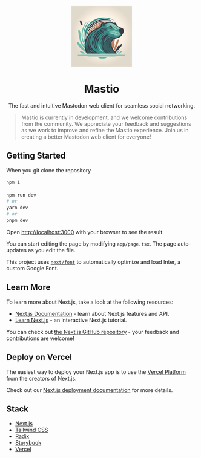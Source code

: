 

<p align="center">
  <a href="https://mastio.app" target="_blank" rel="noopener noreferrer">
    <img width="160" height="160" src="./public/logo.png" alt="Mastio logo">
  </a>
</p>

<h1 align="center"/>Mastio </h1>

<p align="center">
The fast and intuitive Mastodon web client for seamless social networking.
</p>


> Mastio is currently in development, and we welcome contributions from the  community. We appreciate your feedback and suggestions as we work to  improve and refine the Mastio experience. Join us in creating a better Mastodon web client for everyone!




## Getting Started

When you git clone the repository

```bash
npm i

npm run dev
# or
yarn dev
# or
pnpm dev
```

Open [http://localhost:3000](http://localhost:3000) with your browser to see the result.

You can start editing the page by modifying `app/page.tsx`. The page auto-updates as you edit the file.

This project uses [`next/font`](https://nextjs.org/docs/basic-features/font-optimization) to automatically optimize and load Inter, a custom Google Font.

## Learn More

To learn more about Next.js, take a look at the following resources:

- [Next.js Documentation](https://nextjs.org/docs) - learn about Next.js features and API.
- [Learn Next.js](https://nextjs.org/learn) - an interactive Next.js tutorial.

You can check out [the Next.js GitHub repository](https://github.com/vercel/next.js/) - your feedback and contributions are welcome!

## Deploy on Vercel

The easiest way to deploy your Next.js app is to use the [Vercel Platform](https://vercel.com/new?utm_medium=default-template&filter=next.js&utm_source=create-next-app&utm_campaign=create-next-app-readme) from the creators of Next.js.

Check out our [Next.js deployment documentation](https://nextjs.org/docs/deployment) for more details.



## Stack
- [Next.js](https://nextjs.org/)
- [Tailwind CSS](https://tailwindcss.com/)
- [Radix](https://www.radix-ui.com/)
- [Storybook](https://storybook.js.org/)
- [Vercel](https://vercel.com/)
